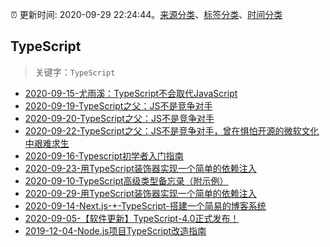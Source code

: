:alarm_clock: 更新时间: 2020-09-29 22:24:44。[来源分类](../README.md)、[标签分类](../TAGS.md)、[时间分类](../TIMELINE.md)

## TypeScript


> 关键字：`TypeScript`



- [2020-09-15-尤雨溪：TypeScript不会取代JavaScript](https://www.ershicimi.com/p/c9e490aaa91bd75fb52b8507e6777fcf) 
- [2020-09-19-TypeScript之父：JS不是竞争对手](https://www.ershicimi.com/p/976c7799431e66fc0c808a55d9768170) 
- [2020-09-20-TypeScript之父：JS不是竞争对手](https://www.ershicimi.com/p/b427791b842bf861fb65711bb42df6f8) 
- [2020-09-22-TypeScript之父：JS不是竞争对手，曾在惧怕开源的微软文化中艰难求生](https://www.ershicimi.com/p/12f40e59f24eef811a0183612d6e683b) 
- [2020-09-16-Typescript初学者入门指南](https://www.ershicimi.com/p/7cb6373e9529c45ce8f335118a336d7a) 
- [2020-09-23-用TypeScript装饰器实现一个简单的依赖注入](https://www.ershicimi.com/p/5e9f34eb51f9d7b3f0151ac70a4c8dde) 
- [2020-09-10-TypeScript高级类型备忘录（附示例）](https://www.ershicimi.com/p/b309cb48342fdcd112a1bd62674c8d90) 
- [2020-09-29-用TypeScript装饰器实现一个简单的依赖注入](https://www.ershicimi.com/p/65349519ed828ae1ae8efbc13b7b23c1) 
- [2020-09-14-Next.js-+-TypeScript-搭建一个简易的博客系统](https://www.ershicimi.com/p/9cf9e1540ea437410112acba7e8eecd0) 
- [2020-09-05-【软件更新】TypeScript-4.0正式发布！](https://www.ershicimi.com/p/8a2344e4dbdfdd6502c56441d6475911) 
- [2019-12-04-Node.js项目TypeScript改造指南](https://juejin.im/post/5de4867f51882573135415dd) 